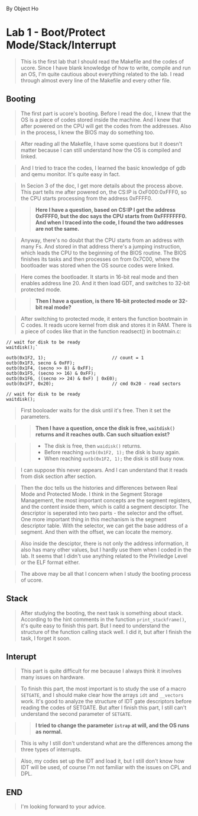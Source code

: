 By Object Ho
# Lab 1 - Boot/Protect Mode/Stack/Interrupt #

> This is the first lab that I should read the Makefile and the codes of ucore. Since I have blank knowledge of how to write, compile and run an OS, I'm quite cautious about everything related to the lab. I read through almost every line of the Makefile and every other file.

## Booting ##

> The first part is ucore's booting. Before I read the doc, I knew that the OS is a piece of codes stored inside the machine. And I knew that after powered on the CPU will get the codes from the addresses. Also in the process, I knew the BIOS may do something too.

> After reading all the Makefile, I have some questions but it doesn't matter because I can still understand how the OS is compiled and linked.

> And I tried to trace the codes, I learned the basic knowledge of gdb and qemu monitor. It's quite easy in fact.

> In Secion 3 of the doc, I get more details about the process above. This part tells me after powered on, the CS:IP is OxF000:0xFFF0, so the CPU starts processing from the address 0xFFFF0.

> > **Here I have a question, based on CS:IP I get the address 0xFFFF0, but the doc says the CPU starts from 0xFFFFFFF0. And when I traced into the code, I found the two addresses are not the same.**

> Anyway, there's no doubt that the CPU starts from an address with many Fs. And stored in that address there's a jumping instruction, which leads the CPU to the beginning of the BIOS routine. The BIOS finishes its tasks and then processes on from 0x7C00, where the bootloader was stored when the OS source codes were linked.

> Here comes the bootloader. It starts in 16-bit real mode and then enables address line 20. And it then load GDT, and switches to 32-bit protected mode.

> > **Then I have a question, is there 16-bit protected mode or 32-bit real mode?**

> After switching to protected mode, it enters the function bootmain in C codes. It reads ucore kernel from disk and stores it in RAM. There is a piece of codes like that in the function readsect() in bootmain.c:

	// wait for disk to be ready
	waitdisk();`
	
	outb(0x1F2, 1);                         // count = 1
	outb(0x1F3, secno & 0xFF);
	outb(0x1F4, (secno >> 8) & 0xFF);
	outb(0x1F5, (secno >> 16) & 0xFF);
	outb(0x1F6, ((secno >> 24) & 0xF) | 0xE0);
	outb(0x1F7, 0x20);                      // cmd 0x20 - read sectors
	
	// wait for disk to be ready
	waitdisk();

> First booloader waits for the disk until it's free. Then it set the parameters.

> > **Then I have a question, once the disk is free, `waitdisk()` returns and it reaches outb. Can such situation exist?**


> > * The disk is free, then `waidisk()` returns.
> > * Before reaching `outb(0x1F2, 1);` the disk is busy again.
> > * When reaching `outb(0x1F2, 1);` the disk is still busy now.

> I can suppose this never appears. And I can understand that it reads from disk section after section.

> Then the doc tells us the histories and differences between Real Mode and Protected Mode. I think in the Segment Storage Management, the most important concepts are the segment registers, and the content inside them, which is calld a segment desciptor. The descriptor is seperated into two parts - the selector and the offset. One more important thing in this mechanism is the segment descriptor table. With the selector, we can get the base address of a segment. And then with the offset, we can locate the memory.

> Also inside the desciptor, there is not only the address information, it also has many other values, but I hardly use them when I coded in the lab. It seems that I didn't use anything related to the Priviledge Level or the ELF format either.

> The above may be all that I concern when I study the booting process of ucore.

## Stack ##

> After studying the booting, the next task is something about stack. According to the hint comments in the function `print_stackframe()`, it's quite easy to finish this part. But I need to understand the structure of the function calling stack well. I did it, but after I finish the task, I forget it soon.

## Interupt ##

> This part is quite difficult for me because I always think it involves many issues on hardware.

> To finish this part, the most important is to study the use of a macro `SETGATE`, and I should make clear how the arrays `idt` and `__vectors` work. It's good to analyze the structure of IDT gate descriptors before reading the codes of SETGATE. But after I finish this part, I still can't understand the second parameter of `SETGATE`.

> > **I tried to change the parameter `istrap` at will, and the OS runs as normal.**

> This is why I still don't understand what are the differences among the three types of interrupts.

> Also, my codes set up the IDT and load it, but I still don't know how IDT will be used, of course I'm not familiar with the issues on CPL and DPL.


## END ##

> I'm looking forward to your advice.
